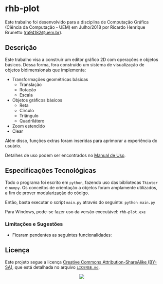 # rhb-plot

Este trabalho foi desenvolvido para a disciplina de Computação Gráfica (Ciência da Computação - UEM) em Julho/2018 por Ricardo Henrique Brunetto (ra94182@uem.br).

## Descrição

Este trabalho visa a construir um editor gráfico 2D com operações e objetos básicos. Dessa forma, fora construído um sistema de visualização de objetos bidimensionais que implementa:
  
- Transformações geométricas básicas
  - Translação
  - Rotação
  - Escala
- Objetos gráficos básicos
  - Reta
  - Círculo
  - Triângulo
  - Quadrilátero
- Zoom estendido
- Clear

Além disso, funções extras foram inseridas para aprimorar a experiência do usuário.
<!-- TODO: change link -->
Detalhes de uso podem ser encontrados no [Manual de Uso](main.py).

## Especificações Tecnológicas

Todo o programa foi escrito em `python`, fazendo uso das bibliotecas `Tkinter` e `numpy`. Os conceitos de orientação a objetos foram amplamente utilizados, a fim de prover modularização do código.

Então, basta executar o script `main.py` através do seguinte:
`python main.py`

<!-- TODO: Gerar o .exe -->
Para Windows, pode-se fazer uso da versão executável:
`rhb-plot.exe`

<!-- ## Implementação

Alguns detalhes de implementação constam no documento de apresentação, disponível [aqui](slides.pdf). -->

### Limitações e Sugestões

- Ficaram pendentes as seguintes funcionalidades:
  <!-- - Separar autor e título
  - Identificar o problema do artigo
  - Identificar o objetivo do artigo
  - Identificar a solução proposta no artigo
  - Interface gráfica -->
<!-- - Sugere-se aperfeiçoar a forma como os dados estão sendo salvos e refinar as referências bibliográficas. -->

## Licença

Este projeto segue a licença [Creative Commons Attribution-ShareAlike (BY-SA)](https://creativecommons.org/licenses/by-sa/4.0/), que está detalhada no arquivo [`LICENSE.md`](LICENSE.md).
<p align="center">
  <img src="https://licensebuttons.net/l/by-sa/3.0/88x31.png">
</p>
